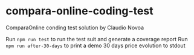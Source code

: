 # compara-online-coding-test
ComparaOnline conding test solution by Claudio Novoa

Run `npm run test` to run the test suit and generate a coverage report
Run `npm run after-30-days` to print a demo 30 days price evolution to stdout
